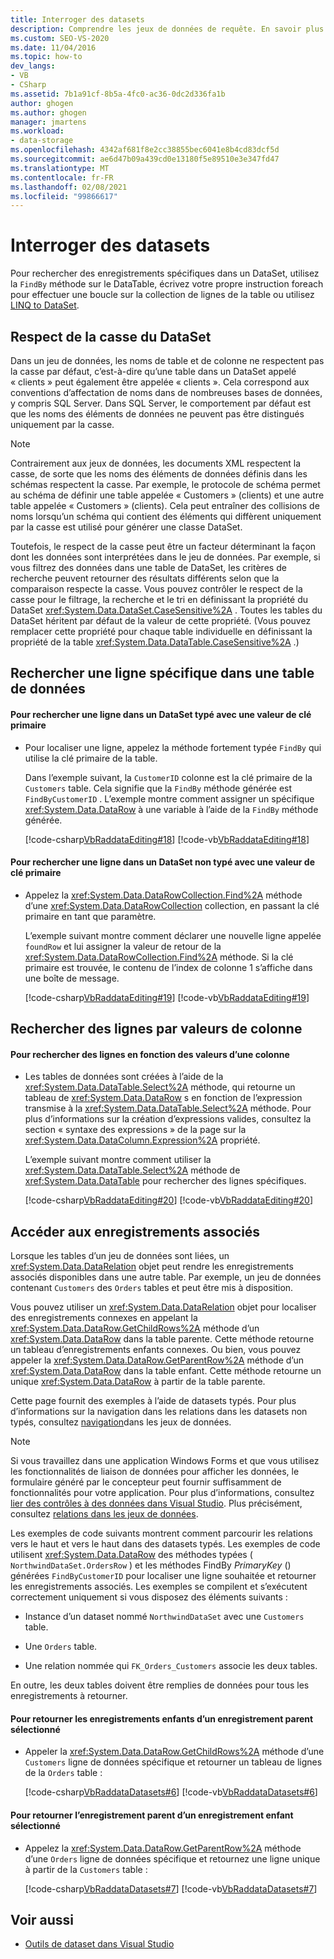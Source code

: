 ```yaml
---
title: Interroger des datasets
description: Comprendre les jeux de données de requête. En savoir plus sur le respect de la casse du jeu de données. Rechercher une ligne spécifique dans une table de données, Rechercher des lignes par valeurs de colonne et accéder aux enregistrements associés.
ms.custom: SEO-VS-2020
ms.date: 11/04/2016
ms.topic: how-to
dev_langs:
- VB
- CSharp
ms.assetid: 7b1a91cf-8b5a-4fc0-ac36-0dc2d336fa1b
author: ghogen
ms.author: ghogen
manager: jmartens
ms.workload:
- data-storage
ms.openlocfilehash: 4342af681f8e2cc38855bec6041e8b4cd83dcf5d
ms.sourcegitcommit: ae6d47b09a439cd0e13180f5e89510e3e347fd47
ms.translationtype: MT
ms.contentlocale: fr-FR
ms.lasthandoff: 02/08/2021
ms.locfileid: "99866617"
---
```

# <a name="query-datasets"></a>Interroger des datasets
Pour rechercher des enregistrements spécifiques dans un DataSet, utilisez la `FindBy` méthode sur le DataTable, écrivez votre propre instruction foreach pour effectuer une boucle sur la collection de lignes de la table ou utilisez [LINQ to DataSet](/dotnet/framework/data/adonet/linq-to-dataset).

## <a name="dataset-case-sensitivity"></a>Respect de la casse du DataSet
Dans un jeu de données, les noms de table et de colonne ne respectent pas la casse par défaut, c’est-à-dire qu’une table dans un DataSet appelé « clients » peut également être appelée « clients ». Cela correspond aux conventions d’affectation de noms dans de nombreuses bases de données, y compris SQL Server. Dans SQL Server, le comportement par défaut est que les noms des éléments de données ne peuvent pas être distingués uniquement par la casse.

> [!NOTE]
> Contrairement aux jeux de données, les documents XML respectent la casse, de sorte que les noms des éléments de données définis dans les schémas respectent la casse. Par exemple, le protocole de schéma permet au schéma de définir une table appelée « Customers » (clients) et une autre table appelée « Customers » (clients). Cela peut entraîner des collisions de noms lorsqu’un schéma qui contient des éléments qui diffèrent uniquement par la casse est utilisé pour générer une classe DataSet.

Toutefois, le respect de la casse peut être un facteur déterminant la façon dont les données sont interprétées dans le jeu de données. Par exemple, si vous filtrez des données dans une table de DataSet, les critères de recherche peuvent retourner des résultats différents selon que la comparaison respecte la casse. Vous pouvez contrôler le respect de la casse pour le filtrage, la recherche et le tri en définissant la propriété du DataSet <xref:System.Data.DataSet.CaseSensitive%2A> . Toutes les tables du DataSet héritent par défaut de la valeur de cette propriété. (Vous pouvez remplacer cette propriété pour chaque table individuelle en définissant la propriété de la table <xref:System.Data.DataTable.CaseSensitive%2A> .)

## <a name="locate-a-specific-row-in-a-data-table"></a>Rechercher une ligne spécifique dans une table de données

#### <a name="to-find-a-row-in-a-typed-dataset-with-a-primary-key-value"></a>Pour rechercher une ligne dans un DataSet typé avec une valeur de clé primaire

- Pour localiser une ligne, appelez la méthode fortement typée `FindBy` qui utilise la clé primaire de la table.

     Dans l’exemple suivant, la `CustomerID` colonne est la clé primaire de la `Customers` table. Cela signifie que la `FindBy` méthode générée est `FindByCustomerID` . L’exemple montre comment assigner un spécifique <xref:System.Data.DataRow> à une variable à l’aide de la `FindBy` méthode générée.

     [!code-csharp[VbRaddataEditing#18](../data-tools/codesnippet/CSharp/query-datasets_1.cs)]
     [!code-vb[VbRaddataEditing#18](../data-tools/codesnippet/VisualBasic/query-datasets_1.vb)]

#### <a name="to-find-a-row-in-an-untyped-dataset-with-a-primary-key-value"></a>Pour rechercher une ligne dans un DataSet non typé avec une valeur de clé primaire

- Appelez la <xref:System.Data.DataRowCollection.Find%2A> méthode d’une <xref:System.Data.DataRowCollection> collection, en passant la clé primaire en tant que paramètre.

     L’exemple suivant montre comment déclarer une nouvelle ligne appelée `foundRow` et lui assigner la valeur de retour de la <xref:System.Data.DataRowCollection.Find%2A> méthode. Si la clé primaire est trouvée, le contenu de l’index de colonne 1 s’affiche dans une boîte de message.

     [!code-csharp[VbRaddataEditing#19](../data-tools/codesnippet/CSharp/query-datasets_2.cs)]
     [!code-vb[VbRaddataEditing#19](../data-tools/codesnippet/VisualBasic/query-datasets_2.vb)]

## <a name="find-rows-by-column-values"></a>Rechercher des lignes par valeurs de colonne

#### <a name="to-find-rows-based-on-the-values-in-any-column"></a>Pour rechercher des lignes en fonction des valeurs d’une colonne

- Les tables de données sont créées à l’aide de la <xref:System.Data.DataTable.Select%2A> méthode, qui retourne un tableau de <xref:System.Data.DataRow> s en fonction de l’expression transmise à la <xref:System.Data.DataTable.Select%2A> méthode. Pour plus d’informations sur la création d’expressions valides, consultez la section « syntaxe des expressions » de la page sur la <xref:System.Data.DataColumn.Expression%2A> propriété.

     L’exemple suivant montre comment utiliser la <xref:System.Data.DataTable.Select%2A> méthode de <xref:System.Data.DataTable> pour rechercher des lignes spécifiques.

     [!code-csharp[VbRaddataEditing#20](../data-tools/codesnippet/CSharp/query-datasets_3.cs)]
     [!code-vb[VbRaddataEditing#20](../data-tools/codesnippet/VisualBasic/query-datasets_3.vb)]

## <a name="access-related-records"></a>Accéder aux enregistrements associés
Lorsque les tables d’un jeu de données sont liées, un <xref:System.Data.DataRelation> objet peut rendre les enregistrements associés disponibles dans une autre table. Par exemple, un jeu de données contenant `Customers` des `Orders` tables et peut être mis à disposition.

Vous pouvez utiliser un <xref:System.Data.DataRelation> objet pour localiser des enregistrements connexes en appelant la <xref:System.Data.DataRow.GetChildRows%2A> méthode d’un <xref:System.Data.DataRow> dans la table parente. Cette méthode retourne un tableau d’enregistrements enfants connexes. Ou bien, vous pouvez appeler la <xref:System.Data.DataRow.GetParentRow%2A> méthode d’un <xref:System.Data.DataRow> dans la table enfant. Cette méthode retourne un unique <xref:System.Data.DataRow> à partir de la table parente.

Cette page fournit des exemples à l’aide de datasets typés. Pour plus d’informations sur la navigation dans les relations dans les datasets non typés, consultez [navigation](/dotnet/framework/data/adonet/dataset-datatable-dataview/navigating-datarelations)dans les jeux de données.

> [!NOTE]
> Si vous travaillez dans une application Windows Forms et que vous utilisez les fonctionnalités de liaison de données pour afficher les données, le formulaire généré par le concepteur peut fournir suffisamment de fonctionnalités pour votre application. Pour plus d’informations, consultez [lier des contrôles à des données dans Visual Studio](../data-tools/bind-controls-to-data-in-visual-studio.md). Plus précisément, consultez [relations dans les jeux de données](relationships-in-datasets.md).

Les exemples de code suivants montrent comment parcourir les relations vers le haut et vers le haut dans des datasets typés. Les exemples de code utilisent <xref:System.Data.DataRow> des méthodes typées ( `NorthwindDataSet.OrdersRow` ) et les méthodes FindBy *PrimaryKey* () générées `FindByCustomerID` pour localiser une ligne souhaitée et retourner les enregistrements associés. Les exemples se compilent et s’exécutent correctement uniquement si vous disposez des éléments suivants :

- Instance d’un dataset nommé `NorthwindDataSet` avec une `Customers` table.

- Une `Orders` table.

- Une relation nommée qui `FK_Orders_Customers` associe les deux tables.

En outre, les deux tables doivent être remplies de données pour tous les enregistrements à retourner.

#### <a name="to-return-the-child-records-of-a-selected-parent-record"></a>Pour retourner les enregistrements enfants d’un enregistrement parent sélectionné

- Appeler la <xref:System.Data.DataRow.GetChildRows%2A> méthode d’une `Customers` ligne de données spécifique et retourner un tableau de lignes de la `Orders` table :

     [!code-csharp[VbRaddataDatasets#6](../data-tools/codesnippet/CSharp/query-datasets_4.cs)]
     [!code-vb[VbRaddataDatasets#6](../data-tools/codesnippet/VisualBasic/query-datasets_4.vb)]

#### <a name="to-return-the-parent-record-of-a-selected-child-record"></a>Pour retourner l’enregistrement parent d’un enregistrement enfant sélectionné

- Appelez la <xref:System.Data.DataRow.GetParentRow%2A> méthode d’une `Orders` ligne de données spécifique et retournez une ligne unique à partir de la `Customers` table :

     [!code-csharp[VbRaddataDatasets#7](../data-tools/codesnippet/CSharp/query-datasets_5.cs)]
     [!code-vb[VbRaddataDatasets#7](../data-tools/codesnippet/VisualBasic/query-datasets_5.vb)]

## <a name="see-also"></a>Voir aussi

- [Outils de dataset dans Visual Studio](../data-tools/dataset-tools-in-visual-studio.md)
